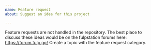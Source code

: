 ```yaml
---
name: Feature request
about: Suggest an idea for this project

---
```


Feature requests are not handled in the repository. The best place to discuss these ideas would be on the fulpstation forums here: https://forum.fulp.gg/
Create a topic with the feature request category.

